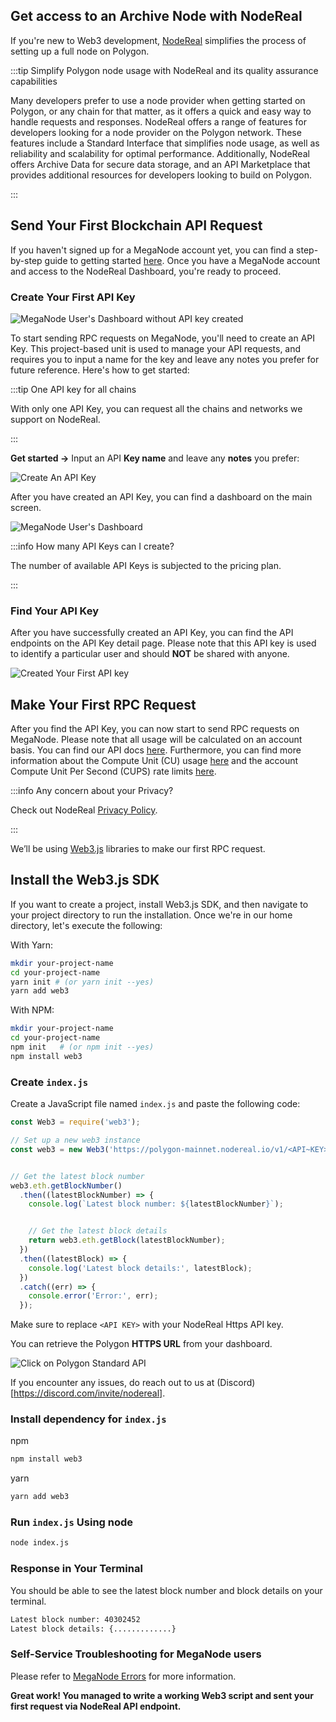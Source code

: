 ## Get access to an Archive Node with NodeReal

If you're new to Web3 development, [NodeReal](https://nodereal.io/) simplifies the process of setting up a full node on Polygon.

:::tip Simplify Polygon node usage with NodeReal and its quality assurance capabilities

Many developers prefer to use a node provider when getting started on Polygon, or any chain for that matter, as it offers a quick and easy way to handle requests and responses. NodeReal offers a range of features for developers looking for a node provider on the Polygon network. These features include a Standard Interface that simplifies node usage, as well as reliability and scalability for optimal performance. Additionally, NodeReal offers Archive Data for secure data storage, and an API Marketplace that provides additional resources for developers looking to build on Polygon.

:::

## Send Your First Blockchain API Request

If you haven't signed up for a MegaNode account yet, you can find a step-by-step guide to getting started [here](https://docs.nodereal.io/docs/getting-started). Once you have a MegaNode account and access to the NodeReal Dashboard, you're ready to proceed.

### Create Your First API Key

![MegaNode User's Dashboard without API key created](https://files.readme.io/9352cd2-Screen_Shot_2023-01-10_at_19.26.00.png)

To start sending RPC requests on MegaNode, you'll need to create an API Key. This project-based unit is used to manage your API requests, and requires you to input a name for the key and leave any notes you prefer for future reference. Here's how to get started:

:::tip One API key for all chains

With only one API Key, you can request all the chains and networks we support on NodeReal.

:::

**Get started &rarr;** Input an API **Key name** and leave any **notes** you prefer:

![Create An API Key](https://files.readme.io/bd84a9f-Screen_Shot_2023-01-10_at_19.29.31.png)

After you have created an API Key, you can find a dashboard on the main screen.

![MegaNode User's Dashboard](https://files.readme.io/b715e5a-Screen_Shot_2023-01-10_at_19.31.18.png)

:::info How many API Keys can I create?

The number of available API Keys is subjected to the pricing plan.

:::

### Find Your API Key

After you have successfully created an API Key, you can find the API endpoints on the API Key detail page. Please note that this API key is used to identify a particular user and should **NOT** be shared with anyone.

![Created Your First API key](https://files.readme.io/ce6a39d-Screen_Shot_2023-01-10_at_19.34.38.png)

## Make Your First RPC Request

After you find the API Key, you can now start to send RPC requests on MegaNode. Please note that all usage will be calculated on an account basis. You can find our API docs [here](https://docs.nodereal.io/reference). Furthermore, you can find more information about the Compute Unit (CU) usage [here](https://docs.nodereal.io/docs/compute-units-cus) and the account Compute Unit Per Second (CUPS) rate limits [here](https://docs.nodereal.io/docs/cups-rate-limit).

:::info Any concern about your Privacy?

Check out NodeReal [<ins>Privacy Policy</ins>](https://nodereal.io/privacy-policy).

:::

We’ll be using [Web3.js](https://web3js.readthedocs.io/en/v1.8.2/) libraries to make our first RPC request.

## Install the Web3.js SDK​

If you want to create a project, install Web3.js SDK, and then navigate to your project directory to run the installation. Once we're in our home directory, let's execute the following:

With Yarn:

```bash
mkdir your-project-name
cd your-project-name
yarn init # (or yarn init --yes)
yarn add web3
```

With NPM:

```bash
mkdir your-project-name
cd your-project-name
npm init   # (or npm init --yes)
npm install web3
```

### Create `index.js`

Create a JavaScript file named `index.js` and paste the following code:

```js title="index.js"
const Web3 = require('web3');

// Set up a new web3 instance
const web3 = new Web3('https://polygon-mainnet.nodereal.io/v1/<API~KEY> ');


// Get the latest block number
web3.eth.getBlockNumber()
  .then((latestBlockNumber) => {
    console.log(`Latest block number: ${latestBlockNumber}`);


    // Get the latest block details
    return web3.eth.getBlock(latestBlockNumber);
  })
  .then((latestBlock) => {
    console.log('Latest block details:', latestBlock);
  })
  .catch((err) => {
    console.error('Error:', err);
  });

```
Make sure to replace `<API KEY>` with your NodeReal Https API key.

You can retrieve the Polygon **HTTPS URL** from your dashboard.

![Click on Polygon Standard API](https://files.readme.io/94f4b79-Screen_Shot_2023-01-16_at_20.24.34.png)

If you encounter any issues, do reach out to us at (Discord)[https://discord.com/invite/nodereal].

### Install dependency for `index.js`

npm
```bash
npm install web3
```

yarn
```bash
yarn add web3
```

### Run `index.js` Using node

```bash
node index.js
```

### Response in Your Terminal

You should be able to see the latest block number and block details on your terminal.

```bash
Latest block number: 40302452
Latest block details: {.............}
```

### Self-Service Troubleshooting for MegaNode users

Please refer to [MegaNode Errors](https://docs.nodereal.io/docs/support) for more information.

**Great work! You managed to write a working Web3 script and sent your first request via NodeReal API endpoint.**
